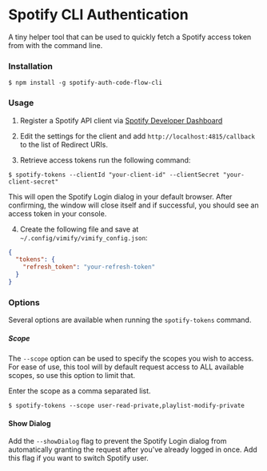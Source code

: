 # Spotify CLI Authentication
A tiny helper tool that can be used to quickly fetch a Spotify access token from with the command line.

### Installation
```
$ npm install -g spotify-auth-code-flow-cli
```

### Usage
1. Register a Spotify API client via [Spotify Developer Dashboard](https://developer.spotify.com/dashboard/applications)

2. Edit the settings for the client and add `http://localhost:4815/callback` to the list of Redirect URIs.

3. Retrieve access tokens run the following command:

```
$ spotify-tokens --clientId "your-client-id" --clientSecret "your-client-secret"
```

This will open the Spotify Login dialog in your default browser. After confirming, the window will close itself and if successful, you should see an access token in your console.

4. Create the following file and save at `~/.config/vimify/vimify_config.json`:

```json
{
  "tokens": {
    "refresh_token": "your-refresh-token"
  }
}
```


### Options
Several options are available when running the `spotify-tokens` command.

##### Scope
The `--scope` option can be used to specify the scopes you wish to access. For ease of use, this tool will by default request access to ALL available scopes, so use this option to limit that.

Enter the scope as a comma separated list.
```
$ spotify-tokens --scope user-read-private,playlist-modify-private
```

#### Show Dialog
Add the `--showDialog` flag to prevent the Spotify Login dialog from automatically granting the request after you've already logged in once. Add this flag if you want to switch Spotify user.
